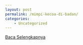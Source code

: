 ```yaml
---
layout: post
permalink: /mimpi-kecoa-di-badan/
categories:
    - Uncategorized
---
```


[Baca Selengkapnya](/06)